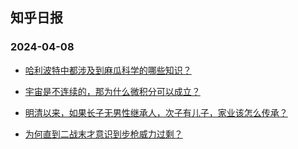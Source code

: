 ## 知乎日报 
### 2024-04-08

+ [哈利波特中都涉及到麻瓜科学的哪些知识？](https://daily.zhihu.com/story/9771340)

+ [宇宙是不连续的，那为什么微积分可以成立？](https://daily.zhihu.com/story/9771326)

+ [明清以来，如果长子无男性继承人，次子有儿子，家业该怎么传承？](https://daily.zhihu.com/story/9771328)

+ [为何直到二战末才意识到步枪威力过剩？](https://daily.zhihu.com/story/9771331)

